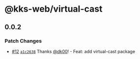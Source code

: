 # @kks-web/virtual-cast

## 0.0.2

### Patch Changes

- [#12](https://github.com/KKStream/doraemon/pull/12) [`a1c2638`](https://github.com/KKStream/doraemon/commit/a1c2638d443dc7a0edce8d3cc7832647213a14a0) Thanks [@dk00](https://github.com/dk00)! - Feat: add virtual-cast package
